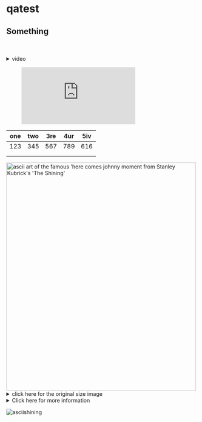 # qatest
<h2>Something</h2>  
 <br><br>

<details>
 <summary>video</summary>
<!-- blank line -->
<figure class="video_container">
  <iframe src="https://www.youtube.com/embed/dQw4w9WgXcQ?autoplay=1" frameborder="0" allowfullscreen="true"> </iframe>
</figure>
<!-- blank line -->

</details>

<figure class="video_container">
  <iframe src="https://www.youtube.com/embed/dQw4w9WgXcQ" frameborder="0" allowfullscreen="true"> </iframe>
</figure>

|one   |two   |3re   |4ur   |5iv   |
|------|------|------|------|------|
|  123 | 345  | 567  | 789  |  616 |
|      |      |      |      |      |
|      |      |      |      |      |


 <img src="https://user-images.githubusercontent.com/100781000/156580246-e9f6d049-04b9-4589-9ab3-fff289ed2ff0.jpg" alt="ascii art of the famous 'here comes johnny moment from Stanley Kubrick's 'The Shining'" width="500" height="600"> 
 
 <details>
  <summary>click here for the original size image</summary>
 
  ![image](https://www.coderus.com/wp-content/uploads/fly-images/996776/different-types-of-software-coderus-branded-image-1920x9999.jpg)
 
  </details>
  
  


<details>
  <summary> Click here for more information
  </summary>
  ...
   <table>
  <tr>
    <th>Month</th>
    <th>Savings</th>
  </tr>
  <tr>
    <td>January</td>
    <td>$100</td>
  </tr>
  <tr>
    <td>February</td>
    <td>$80</td>
  </tr>
</table> 
</details>

![asciishining](https://user-images.githubusercontent.com/100781000/156580246-e9f6d049-04b9-4589-9ab3-fff289ed2ff0.jpg)

